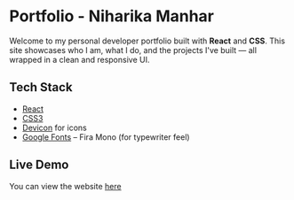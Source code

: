 # Portfolio - Niharika Manhar
Welcome to my personal developer portfolio built with **React** and **CSS**. This site showcases who I am, what I do, and the projects I've built — all wrapped in a clean and responsive UI.

## Tech Stack

- [React](https://reactjs.org/)
- [CSS3](https://developer.mozilla.org/en-US/docs/Web/CSS)
- [Devicon](https://devicon.dev/) for icons
- [Google Fonts](https://fonts.google.com/) – Fira Mono (for typewriter feel)

## Live Demo
You can view the website [here](https://niharikamanharportfolio.netlify.app/)

